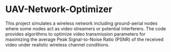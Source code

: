 # UAV-Network-Optimizer
This project simulates a wireless network including ground-aerial nodes where some nodes act as video streamers or potential interferers. The code provides algorithms to optimize video transmission parameters for maximizing the average Peak Signal-to-Noise Ratio (PSNR) of the received video under realistic wireless channel conditions.
